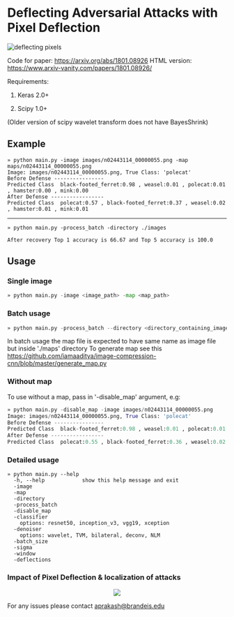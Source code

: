 # Deflecting Adversarial Attacks with Pixel Deflection

![deflecting pixels](https://i.imgur.com/BhxmVwx.png)

Code for paper: https://arxiv.org/abs/1801.08926  HTML version: https://www.arxiv-vanity.com/papers/1801.08926/

Requirements:

1. Keras 2.0+

2. Scipy 1.0+

(Older version of scipy wavelet transform does not have BayesShrink)

## Example

```
» python main.py -image images/n02443114_00000055.png -map maps/n02443114_00000055.png     
Image: images/n02443114_00000055.png, True Class: 'polecat'
Before Defense ----------------
Predicted Class  black-footed_ferret:0.98 , weasel:0.01 , polecat:0.01 , hamster:0.00 , mink:0.00
After Defense -----------------
Predicted Class  polecat:0.57 , black-footed_ferret:0.37 , weasel:0.02 , hamster:0.01 , mink:0.01
```
---------------------------------------------------------------------

```
» python main.py -process_batch -directory ./images

After recovery Top 1 accuracy is 66.67 and Top 5 accuracy is 100.0

```


## Usage

### Single image

```python
» python main.py -image <image_path> -map <map_path>
```


### Batch usage

```python
» python main.py -process_batch --directory <directory_containing_images>
```


In batch usage the map file is expected to have same name as image file but inside './maps' directory
To generate map see this https://github.com/iamaaditya/image-compression-cnn/blob/master/generate_map.py

### Without map
To use without a map, pass in '-disable_map' argument, e.g:

```python
» python main.py -disable_map -image images/n02443114_00000055.png
Image: images/n02443114_00000055.png, True Class: 'polecat'
Before Defense ----------------
Predicted Class  black-footed_ferret:0.98 , weasel:0.01 , polecat:0.01 , hamster:0.00 , mink:0.00
After Defense -----------------
Predicted Class  polecat:0.55 , black-footed_ferret:0.36 , weasel:0.02 , hamster:0.01 , mink:0.01
```


### Detailed usage

```
» python main.py --help
  -h, --help            show this help message and exit
  -image
  -map 
  -directory
  -process_batch
  -disable_map
  -classifier 
    options: resnet50, inception_v3, vgg19, xception
  -denoiser 
    options: wavelet, TVM, bilateral, deconv, NLM
  -batch_size 
  -sigma 
  -window 
  -deflections 
```  

### Impact of Pixel Deflection & localization of attacks

<center>
<img src="https://raw.githubusercontent.com/iamaaditya/iamaaditya.github.io/master/images/image_combine.jpg" /> 
</center>


For any issues please contact aprakash@brandeis.edu
